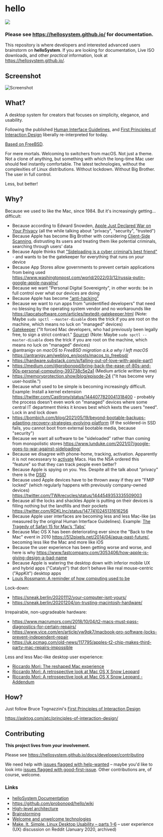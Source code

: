 # hello

![](https://github.com/helloSystem/hello/blob/master/branding/computer-hello.png?raw=true)

### Please see https://hellosystem.github.io/ for documentation.

This repository is where developers and interested advanced users brainstorm on __helloSystem__. If you are looking for documentation, Live ISO downloads, and other _practical_ information, look at https://hellosystem.github.io/.

## Screenshot

![Screenshot](https://github.com/helloSystem/hello/blob/master/screenshots/20211219-desktop-0.7.png)

## What?

A desktop system for creators that focuses on simplicity, elegance, and usability.

Following the published [Human Interface Guidelines](https://dl.acm.org/doi/book/10.5555/573097), and [First Principles of Interaction Design](https://asktog.com/atc/principles-of-interaction-design/) liberally re-interpreted for today.

[Based on FreeBSD](https://en.wikipedia.org/wiki/MacOS#/media/File:Unix_timeline.en.svg).

For mere mortals. Welcoming to switchers from macOS.  Not just a theme. Not a clone of anything, but something with which the long-time Mac user should feel instantly comfortable. The latest technologies, without the complexities of Linux distributions. Without lockdown. Without Big Brother. The user in full control.

Less, but better!

## Why?

Because we used to like the Mac, since 1984. But it's increasingly getting... difficult:

* Because according to Edward Snowden, [Apple Just Declared War on Your Privacy](https://edwardsnowden.substack.com/p/all-seeing-i) (all the while talking about "privacy", "security", "trusted")
* Because Apple has become Big Brother with considering [Client-Side Scanning](https://arxiv.org/abs/2110.07450), distrusting its users and treating them like potential criminals, searching through users' data
* Because Apple thinks that ["Sideloading is a cyber criminal’s best friend"]( https://twitter.com/verge/status/1455983636830990337) - and wants to be the gatekeeper for everything that runs on _your_ device
* Because App Stores allow governments to prevent certain applications from being used https://www.washingtonpost.com/world/2022/03/12/russia-putin-google-apple-navalny/
* Because we want "Personal Digital Sovereignty", in other words: be in full control over what our devices are doing
* Because Apple has become ["anti-hacking"](https://twitter.com/jeremy_soller/status/1448318637488566273)
* Because we want to run apps from "unidentified developers" that need no blessing by the operating system vendor and no workarounds like https://lapcatsoftware.com/articles/textedit-gatekeeper.html (Note: Maybe `sudo spctl --master-disable` does the trick if you are root on the machine, which means no luck on "managed" devices)
* [Gatekeeper](https://en.wikipedia.org/wiki/Gatekeeper_(macOS)) ("It forced Mac developers, who had previously been legally free, to sign a strict contract." [Source](https://twitter.com/lapcatsoftware/status/1440735016611246086)) (Note: Maybe `sudo spctl --master-disable` does the trick if you are root on the machine, which means no luck on "managed" devices)
* @antranigv on *macOS to FreeBSD migration a.k.a why I left macOS* https://antranigv.am/weblog_en/posts/macos_to_freebsd/
* https://hardware.substack.com/p/falling-out-of-love-with-apple-part1
* https://medium.com/@probonopd/bring-back-the-ease-of-80s-and-90s-personal-computing-393738c5e2a1 (Medium article written by me)
* https://memoryprotection.show/blog/episode-24 ("It has become very user-hostile.")
* Because what used to be simple is becoming increasingly difficult. Example: Install a kernel extension https://twitter.com/CastIrony/status/1444077820041318400 - probably the process doesn't even work on "managed" devices where some central IT department thinks it knows best which kexts the users "need". Lock in and lock down
* https://bombich.com/blog/2021/05/19/beyond-bootable-backups-adapting-recovery-strategies-evolving-platform (If the soldered-in SSD fails, you cannot boot from external bootable media, because "security")
* Because we want all software to be "sideloaded" rather than coming from monopolistic stores https://www.lunduke.com/2021/07/google-goes-to-war-against-sideloading/
* Because we disagree with phone-home, tracking, activation. Apparently it is not necesseary to [activate](https://twitter.com/EggFreckles/status/1439621327472762888) Macs. Has the NSA ordered this "feature" so that they can track people even better?
* Because Apple is spying on you. Yes. Despite all the talk about "privacy" there is the [DSID](https://proton.me/blog/apple-ad-company)
* Because used Apple devices have to be thrown away if they are "FMIP locked" (which regularly happens with previously company-owned devices) https://twitter.com/TWArecycles/status/1444549353335509003
* Because all the locks and shackles Apple is putting on their devices is filling nothing but the landfills and their pockets https://twitter.com/RDKLInc/status/1477410245131616256
* Because Apple user interfaces are becoming less and less Mac-like (as measured by the original Human Interface Guidelines). Example: [The Tragedy of Safari 15 for Mac’s ‘Tabs’](https://twitter.com/daringfireball/status/1444092268344840197)
* Because Mac OS X has been deteriorating ever since the "Back to the Mac" event in 2010 https://512pixels.net/2014/04/aqua-past-future/, becoming less like the Mac and more like iOS
* Because the user experience has been getting worse and worse, and here is why https://www.fastcompany.com/3053406/how-apple-is-giving-design-a-bad-name
* Because Apple is watering the desktop down with inferior mobile UX and hybrid apps ("Catalyst") that don't behave like real mouse-centric ("AppKit") desktop apps
* [Louis Rossmann: A reminder of how computing used to be](https://www.youtube.com/watch?v=JdHjflBiSMI)

Lock-down:

* https://sneak.berlin/20201112/your-computer-isnt-yours/
* https://sneak.berlin/20201204/on-trusting-macintosh-hardware/

Irrepairable, non-upgradeable hardware: 

* https://www.macrumors.com/2018/10/04/t2-macs-must-pass-diagnostics-for-certain-repairs/
* https://www.vice.com/en/article/yw9qk7/macbook-pro-software-locks-prevent-independent-repair
* https://uk.pcmag.com/old-news/117795/apples-t2-chip-makes-third-party-mac-repairs-impossible

Less and less Mac-like desktop user experience:

* [Riccardo Mori: The reshaped Mac experience](http://morrick.me/archives/9150)
* [Riccardo Mori: A retrospective look at Mac OS X Snow Leopard](http://morrick.me/archives/9220)
* [Riccardo Mori: A retrospective look at Mac OS X Snow Leopard - Addendum](http://morrick.me/archives/9246)

## How?

Just follow Bruce Tognazzini's [First Principles of Interaction Design](https://asktog.com/atc/principles-of-interaction-design/)

https://asktog.com/atc/principles-of-interaction-design/

## Contributing

__This project lives from *your* involvement.__

Please see https://hellosystem.github.io/docs/developer/contributing

We need help with [issues flagged with help-wanted](https://github.com/search?q=org%3AhelloSystem+is%3Aissue+is%3Aopen+label%3A%22help+wanted%22) – maybe you'd like to look into [issues flagged with good-first-issue](https://github.com/search?q=org%3AhelloSystem+is%3Aissue+is%3Aopen+label%3A%22good+first+issue%22&type=). Other contributions are, of course, welcome.

### Links

* [helloSystem Documentation](https://hellosystem.github.io/docs/)
* https://github.com/probonopd/hello/wiki
* [High-level architecture](../../wiki/Architecture)
* [Brainstorming](../../wiki/Brainstorming)
* [Welcome and unwelcome technologies](../../wiki/Welcome-and-unwelcome-technologies)
* [Make. It. Simple. Linux Desktop Usability – parts 1–6](https://www.reddit.com/r/linux/comments/enp56v/make_it_simple_linux_desktop_usability_part_1/) – user experience (UX) discussion on Reddit (January 2020, archived)
